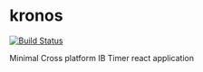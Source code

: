 # kronos
[![Build Status](https://travis-ci.org/mora200217/kronos.svg?branch=master)](https://travis-ci.org/mora200217/kronos)

Minimal Cross platform IB Timer react application
